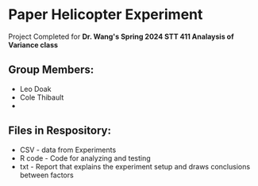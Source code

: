 # Paper Helicopter Experiment 

Project Completed for **Dr. Wang's Spring 2024 STT 411 Analaysis of Variance class** 

## Group Members: 
*  Leo Doak 
*  Cole Thibault 
* 

## Files in Respository: 
*  CSV - data from Experiments 
*  R code - Code for analyzing and testing 
*  txt - Report that explains the experiment setup and draws conclusions between factors
